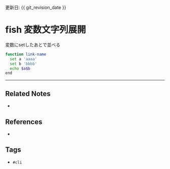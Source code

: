 更新日: {{ git_revision_date }}

# fish 変数文字列展開
変数にsetしたあとで並べる
```sh
function link-name
  set a 'aaaa'
  set b 'bbbb'
  echo $a$b
end
```

---
## Related Notes
- 

## References
- 

## Tags
- `#cli`